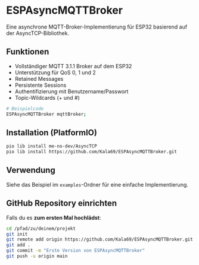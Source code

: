 # ESPAsyncMQTTBroker

Eine asynchrone MQTT-Broker-Implementierung für ESP32 basierend auf der AsyncTCP-Bibliothek.

## Funktionen

- Vollständiger MQTT 3.1.1 Broker auf dem ESP32
- Unterstützung für QoS 0, 1 und 2
- Retained Messages
- Persistente Sessions
- Authentifizierung mit Benutzername/Passwort
- Topic-Wildcards (+ und #)
```bash
# Beispielcode
ESPAsyncMQTTBroker mqttBroker;
```

## Installation (PlatformIO)
```bash
pio lib install me-no-dev/AsyncTCP
pio lib install https://github.com/Kala69/ESPAsyncMQTTBroker.git
```

## Verwendung
Siehe das Beispiel im `examples`-Ordner für eine einfache Implementierung.

## GitHub Repository einrichten
Falls du es **zum ersten Mal hochlädst**:
```bash
cd /pfad/zu/deinem/projekt
git init
git remote add origin https://github.com/Kala69/ESPAsyncMQTTBroker.git
git add .
git commit -m "Erste Version von ESPAsyncMQTTBroker"
git push -u origin main
